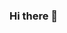### Hi there 👋

<!--
**Kin9Jon9/Kin9Jon9** is a ✨ _special_ ✨ repository because its `README.md` (this file) appears on your GitHub profile.

![Kin9Jon9's GIT HUB](https://github-readme-stats.vercel.app/api?username=Kin9Jon9&show_icons=true)
